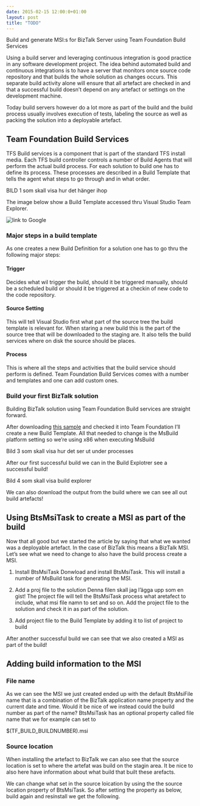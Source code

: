 ```yaml
---
date: 2015-02-15 12:00:0+01:00
layout: post
title: "TODO"
---
```

Build and generate MSI:s for BizTalk Server using Team Foundation Build Services

Using a build server and leveraging continuous integration is good practice in any software 
development project. The idea behind automated build and continuous integrations is to have a server that 
monitors once source code repository and that builds the whole solution as changes occurs. This separate build 
activity alone will ensure that all artefact are checked in and that a successful build doesn’t depend on any 
artefact or settings on the development machine.

Today build servers however do a lot more as part of the build and the build process usually involves execution of 
tests, labeling the source as well as packing the solution into a deployable artefact.

## Team Foundation Build Services
TFS Build services is a component that is part of the standard TFS install media. Each TFS build controller 
controls a number of Build Agents that will perform the actual build process. For each solution to build one has to 
define its process. These processes are described in a Build Template that tells the agent what steps to go through 
and in what order.

BILD 1 som skall visa hur det hänger ihop

The image below show a Build Template accessed thru Visual Studio Team Explorer.

![link to Google](https://dl.dropboxusercontent.com/content_link/rl6b0J7bhicL5Ppufj1JeDz7FfbhVGO4b2kS2t2bPf9OK7b2vZJYuorOJv4ePiN5)

### Major steps in a build template
As one creates a new Build Definition for a solution one has to go thru the following major steps:
#### Trigger
Decides what wil trigger the build, should it be triggered manually, should be a scheduled build or should it 
be triggered at a checkin of new code to the code repository.

#### Source Setting
This will tell Visual Studio first what part of the source tree the build template is relevant for. When staring 
a new build this is the part of the source tree that will be downloaded to the staging are. It also tells the build 
services where on disk the source should be places.
#### Process
This is where all the steps and activities that the build service should perform is defined. Team Foundation Build 
Services comes with a number and templates and one can add custom ones. 

### Build your first BizTalk solution
Building BizTalk solution using Team Foundation Build services are straight forward. 

After downloading [this sample](https://github.com/riha/BtsMsiTask/tree/master/Sample) and checked it into Team 
Foundation I’ll create a new Build Template. 
All that needed to change is the MsBuild platform setting so we’re using x86 when executing MsBuild
 
Bild 3 som skall visa hur det ser ut under processes

After our first successful build we can in the Build Explotrer see a successful build!

Bild 4 som skall visa build explorer
 
We can also download the output from the build where we can see all out build artefacts!
 
## Using BtsMsiTask to create a MSI as part of the build
Now that all good but we started the article by saying that what we wanted was a deployable artefact. In the case of 
BizTalk this means a BizTalk MSI. Let’s see what we need to change to also have the build process create a MSI.
1. Install BtsMsiTask
Donwload and install BtsMsiTask. This will install a number of MsBuild task for generating the MSI.

2. Add a proj file to the solution
Denna filen skall jag l’ägga upp som en gist!
The project file will tell the BtsMsiTask process what aretafect to include, what msi file namn to set and so on. 
Add the project file to the solution and check it in as part of the solution.

3. Add project file to the Build Template by adding it to list of project to build

After another successful build we can see that we also created a MSI as part of the build!
 
## Adding build information to the MSI
### File name
As we can see the MSI we just created ended up with the default BtsMsiFile name that is a combination of the BizTalk application name property and the current date and time. Would it be nice of we instead could the build number as part of the name?
BtsMsiTask has an optional property called file name that we for example can set to 

<FileName>$(TF_BUILD_BUILDNUMBER).msi</FileName>

### Source location
When installing the artefact to BizTalk we can also see that the source location is set to where the artefat was build on the stagin area. It be nice to also here have information about what build that built these arefacts.
 
We can change what set in the source loication by using the the source location property of BtsMsiTask. So after setting the property as below, build again and resínstall we get the following.
 

